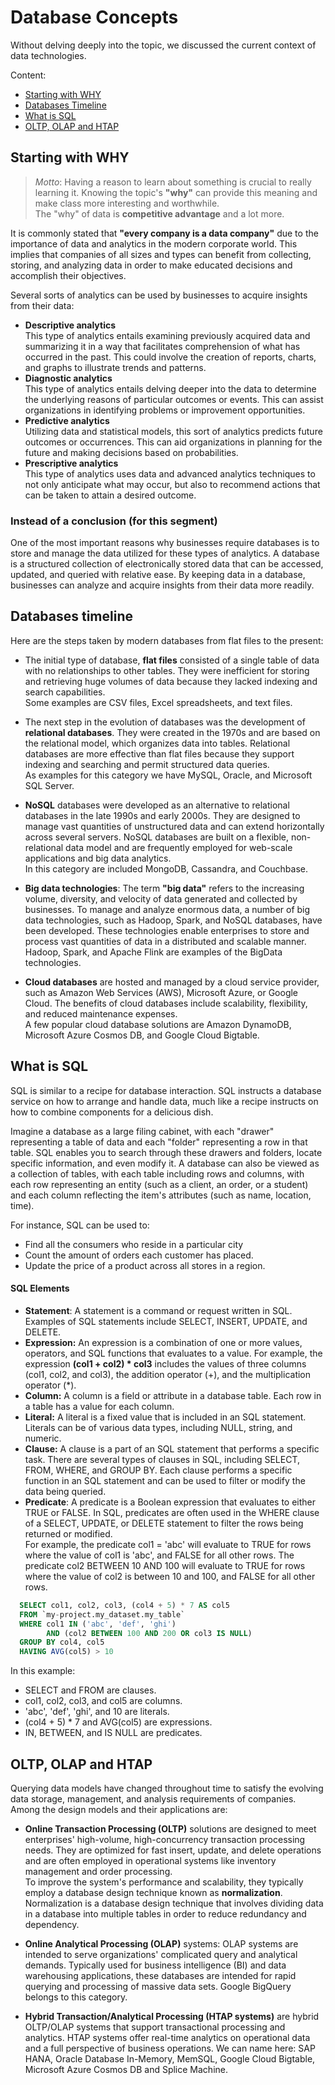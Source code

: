 # Database Concepts

Without delving deeply into the topic, we discussed the current context of data technologies.

Content:
- [Starting with WHY](Database-concepts.md#starting-with-why)
- [Databases Timeline](Database-concepts.md#databases-timeline)
- [What is SQL](Database-concepts.md#what-is-sql)
- [OLTP, OLAP and HTAP](Database-concepts.md#oltp-olap-and-htap)

## Starting with WHY

>*Motto*: Having a reason to learn about something is crucial to really learning it. 
>Knowing the topic's **"why"** can provide this meaning and make class more interesting and worthwhile.  
>The "why" of data is **competitive advantage** and a lot more.

It is commonly stated that **"every company is a data company"** due to the importance of data and analytics in the modern corporate world. This implies that companies of all sizes and types can benefit from collecting, storing, and analyzing data in order to make educated decisions and accomplish their objectives.

Several sorts of analytics can be used by businesses to acquire insights from their data:
- **Descriptive analytics**  
This type of analytics entails examining previously acquired data and summarizing it in a way that facilitates comprehension of what has occurred in the past. This could involve the creation of reports, charts, and graphs to illustrate trends and patterns.
- **Diagnostic analytics**  
This type of analytics entails delving deeper into the data to determine the underlying reasons of particular outcomes or events. This can assist organizations in identifying problems or improvement opportunities.  
- **Predictive analytics**  
Utilizing data and statistical models, this sort of analytics predicts future outcomes or occurrences. This can aid organizations in planning for the future and making decisions based on probabilities.
- **Prescriptive analytics**  
This type of analytics uses data and advanced analytics techniques to not only anticipate what may occur, but also to recommend actions that can be taken to attain a desired outcome.

### Instead of a conclusion (for this segment)
One of the most important reasons why businesses require databases is to store and manage the data utilized for these types of analytics. A database is a structured collection of electronically stored data that can be accessed, updated, and queried with relative ease. By keeping data in a database, businesses can analyze and acquire insights from their data more readily.

## Databases timeline

Here are the steps taken by modern databases from flat files to the present:

- The initial type of database, **flat files** consisted of a single table of data with no relationships to other tables. They were inefficient for storing and retrieving huge volumes of data because they lacked indexing and search capabilities.  
Some examples are CSV files, Excel spreadsheets, and text files.

- The next step in the evolution of databases was the development of **relational databases**. They were created in the 1970s and are based on the relational model, which organizes data into tables. Relational databases are more effective than flat files because they support indexing and searching and permit structured data queries.  
As examples for this category we have MySQL, Oracle, and Microsoft SQL Server.

- **NoSQL** databases were developed as an alternative to relational databases in the late 1990s and early 2000s. They are designed to manage vast quantities of unstructured data and can extend horizontally across several servers. NoSQL databases are built on a flexible, non-relational data model and are frequently employed for web-scale applications and big data analytics.  
In this category are included MongoDB, Cassandra, and Couchbase.

- **Big data technologies**: The term **"big data"** refers to the increasing volume, diversity, and velocity of data generated and collected by businesses. To manage and analyze enormous data, a number of big data technologies, such as Hadoop, Spark, and NoSQL databases, have been developed. These technologies enable enterprises to store and process vast quantities of data in a distributed and scalable manner.  
Hadoop, Spark, and Apache Flink are examples of the BigData technologies.

- **Cloud databases** are hosted and managed by a cloud service provider, such as Amazon Web Services (AWS), Microsoft Azure, or Google Cloud. The benefits of cloud databases include scalability, flexibility, and reduced maintenance expenses.  
A few popular cloud database solutions are Amazon DynamoDB, Microsoft Azure Cosmos DB, and Google Cloud Bigtable.

## What is SQL

SQL is similar to a recipe for database interaction. SQL instructs a database service on how to arrange and handle data, much like a recipe instructs on how to combine components for a delicious dish.

Imagine a database as a large filing cabinet, with each "drawer" representing a table of data and each "folder" representing a row in that table. SQL enables you to search through these drawers and folders, locate specific information, and even modify it.
A database can also be viewed as a collection of tables, with each table including rows and columns, with each row representing an entity (such as a client, an order, or a student) and each column reflecting the item's attributes (such as name, location, time).

For instance, SQL can be used to:
- Find all the consumers who reside in a particular city
- Count the amount of orders each customer has placed.
- Update the price of a product across all stores in a region.

#### SQL Elements

- **Statement**: A statement is a command or request written in SQL. Examples of SQL statements include SELECT, INSERT, UPDATE, and DELETE.
- **Expression:** An expression is a combination of one or more values, operators, and SQL functions that evaluates to a value. For example, the expression **(col1 + col2) * col3** includes the values of three columns (col1, col2, and col3), the addition operator (+), and the multiplication operator (*).
- **Column:** A column is a field or attribute in a database table. Each row in a table has a value for each column.
- **Literal:** A literal is a fixed value that is included in an SQL statement. Literals can be of various data types, including NULL, string, and numeric.
- **Clause:** A clause is a part of an SQL statement that performs a specific task. There are several types of clauses in SQL, including SELECT, FROM, WHERE, and GROUP BY. Each clause performs a specific function in an SQL statement and can be used to filter or modify the data being queried.
- **Predicate**: A predicate is a Boolean expression that evaluates to either TRUE or FALSE. In SQL, predicates are often used in the WHERE clause of a SELECT, UPDATE, or DELETE statement to filter the rows being returned or modified.  
For example, the predicate col1 = 'abc' will evaluate to TRUE for rows where the value of col1 is 'abc', and FALSE for all other rows. The predicate col2 BETWEEN 10 AND 100 will evaluate to TRUE for rows where the value of col2 is between 10 and 100, and FALSE for all other rows.

```sql
  SELECT col1, col2, col3, (col4 + 5) * 7 AS col5
  FROM `my-project.my_dataset.my_table`
  WHERE col1 IN ('abc', 'def', 'ghi') 
	    AND (col2 BETWEEN 100 AND 200 OR col3 IS NULL)
  GROUP BY col4, col5
  HAVING AVG(col5) > 10
```

In this example:
- SELECT and FROM are clauses.
- col1, col2, col3, and col5 are columns.
- 'abc', 'def', 'ghi', and 10 are literals.
- (col4 + 5) * 7 and AVG(col5) are expressions.
- IN, BETWEEN, and IS NULL are predicates.




## OLTP, OLAP and HTAP

Querying data models have changed throughout time to satisfy the evolving data storage, management, and analysis requirements of companies. 
Among the design models and their applications are:

- **Online Transaction Processing (OLTP)** solutions are designed to meet enterprises' high-volume, high-concurrency transaction processing needs. They are optimized for fast insert, update, and delete operations and are often employed in operational systems like inventory management and order processing.  
To improve the system's performance and scalability, they typically employ a database design technique known as **normalization**.  
Normalization is a database design technique that involves dividing data in a database into multiple tables in order to reduce redundancy and dependency. 

- **Online Analytical Processing (OLAP)** systems: OLAP systems are intended to serve organizations' complicated query and analytical demands. Typically used for business intelligence (BI) and data warehousing applications, these databases are intended for rapid querying and processing of massive data sets. Google BigQuery belongs to this category.

- **Hybrid Transaction/Analytical Processing (HTAP systems)** are hybrid OLTP/OLAP systems that support transactional processing and analytics. HTAP systems offer real-time analytics on operational data and a full perspective of business operations. We can name here: SAP HANA, Oracle Database In-Memory, MemSQL, Google Cloud Bigtable, Microsoft Azure Cosmos DB and Splice Machine.
